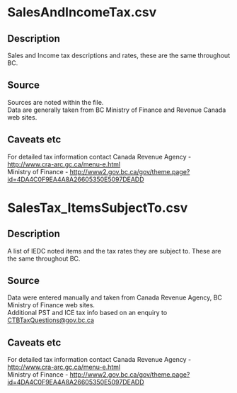 # SalesAndIncomeTax.csv

## Description
Sales and Income tax descriptions and rates, these are the same throughout BC.

## Source
Sources are noted within the file.  
Data are generally taken from BC Ministry of Finance and Revenue Canada web sites.

## Caveats etc
For detailed tax information contact 
Canada Revenue Agency - http://www.cra-arc.gc.ca/menu-e.html  
Ministry of Finance - http://www2.gov.bc.ca/gov/theme.page?id=4DA4C0F9EA4A8A26605350E5097DEADD

# SalesTax_ItemsSubjectTo.csv

## Description
A list of IEDC noted items and the tax rates they are subject to. These are the same throughout BC.

## Source
Data were entered manually and taken from Canada Revenue Agency, BC Ministry of Finance web sites.   
Additional PST and ICE tax info based on an enquiry to CTBTaxQuestions@gov.bc.ca

## Caveats etc
For detailed tax information contact 
Canada Revenue Agency - http://www.cra-arc.gc.ca/menu-e.html  
Ministry of Finance - http://www2.gov.bc.ca/gov/theme.page?id=4DA4C0F9EA4A8A26605350E5097DEADD  